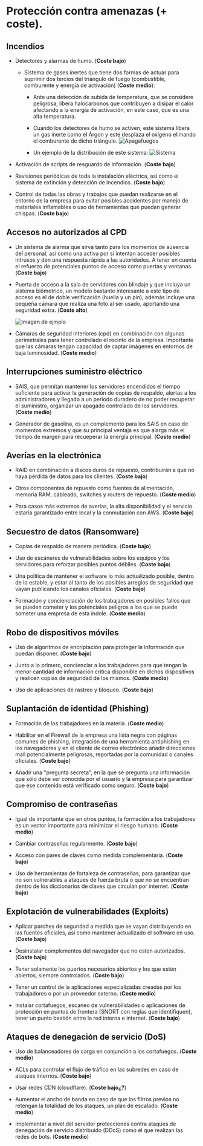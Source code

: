 # Protección contra amenazas (+ coste).

## Incendios

- Detectores y alarmas de humo. (**Coste bajo**)

   - Sistema de gases inertes que tiene dos formas de actuar para suprimir dos tercios del triángulo de fuego (combustible, comburente y energía de activación) (**Coste medio**):

      + Ante una detección de subida de temperatura, que se considere peligrosa, libera halocarbonos que contribuyen a disipar el calor afectando a la energía de activación, en este caso, que es una alta temperatura.


      + Cuando los detectores de humo se activen, este sistema libera un gas inerte como el Árgon y este desplaza el oxígeno elimando el comburente de dicho triángulo.
      ![Apagafuegos](https://www.missioncriticalmagazine.com/ext/resources/MC/2020/07-08_July-August/Fire-Suppression-Fig2-900x550.jpg)

      + Un ejemplo de la distribución de este sistema:
      ![Sistema](https://www.siex2001.com/sites/default/files/imagecache/foto-info-sistemas/sistemas/imagenes/salainertes.jpg)

- Activación de scripts de resguardo de información. (**Coste bajo**)

- Revisiones periódicas de toda la instalación eléctrica, así como el sistema de extinción y detección de incendios. (**Coste bajo**)

- Control de todas las obras y trabajos que puedan realizarse en el entorno de
la empresa para evitar posibles accidentes por manejo de materiales inflamables o uso de herramientas que puedan generar chispas. (**Coste bajo**)


## Accesos no autorizados al CPD

- Un sistema de alarma que sirva tanto para los momentos de ausencia del personal, así como una activa por si intentan acceder posibles intrusos y den una respuesta rápida a las autoridades. A tener en cuenta el refuerzo de potenciales puntos de acceso como puertas y ventanas. (**Coste bajo**)

- Puerta de acceso a la sala de servidores con blindaje y que incluya un sistema biómetrico, un modelo bastante interesante a este tipo de acceso es el de doble verificación (huella y un pin); además incluye una pequeña cámara que realiza una foto al ser usado, aportando una seguridad extra. (**Coste alto**)

   ![Imagen de ejmplo](https://external-content.duckduckgo.com/iu/?u=https%3A%2F%2Ftse2.mm.bing.net%2Fth%3Fid%3DOIP.yxvwoprNGes-TtYsAp8OawHaHa%26pid%3DApi&f=1)

- Cámaras de seguridad interiores (cpd) en combinación con algunas perimetrales para tener controlado el recinto de la empresa. Importante que las cámaras tengan capacidad de captar imágenes en entornos de baja luminosidad. (**Coste medio**)


## Interrupciones suministro eléctrico

- SAIS, que permitan mantener los servidores encendidos el tiempo suficiente para activar la generación de copias de respaldo, alertas a los administradores y llegado a un periodo duradero de no poder recuperar el suministro, organizar un apagado controlado de los servidores. (**Coste medio**)

- Generador de gasolina, es un complemento para los SAIS en caso de momentos extremos y que su principal ventaja es que alarga más el tiempo de margen para recueperar la energía principal. (**Coste medio**)


## Averías en la electrónica

- RAID en combinación a discos duros de repuesto, contribuirán a que no haya pérdida de datos para los clientes. (**Coste bajo**)

- Otros componentes de repuesto como fuentes de alimentación, memoria RAM, cableado, switches y routers de repuesto. (**Coste medio**)

- Para casos más extremos de averías, la alta disponibilidad y el servicio estaría garantizado entre local y la conmutación con AWS. (**Coste bajo**)


## Secuestro de datos (Ransomware)

- Copias de respaldo de manera periódica. (**Coste bajo**)

- Uso de escáneres de vulnerabilidades sobre los equipos y los servidores para reforzar posibles puntos débiles. (**Coste bajo**)

- Una política de mantener el software lo más actualizado posible, dentro de lo estable, y estar al tanto de los posibles arreglos de seguridad que vayan publicando los canales oficiales. (**Coste bajo**)

- Formación y concienciación de los trabajadores en posibles fallos que se pueden cometer y los potenciales peligros a los que se puede someter una empresa de esta índole. (**Coste medio**)


## Robo de dispositivos móviles

- Uso de algoritmos de encriptación para proteger la información que puedan disponer. (**Coste bajo**)

- Junto a lo primero, concienciar a los trabajadores para que tengan la menor cantidad de información crítica disponible en dichos dispositivos y realicen copias de seguridad de los mismos. (**Coste medio**)

- Uso de aplicaciones de rastreo y bloqueo. (**Coste bajo**)


## Suplantación de identidad (Phishing)

- Formación de los trabajadores en la materia. (**Coste medio**)

- Habilitar en el Firewall de la empresa una lista negra con páginas comunes de phishing, integración de una herramienta antiphishing en los navegadores y en el cliente de correo electrónico añadir direcciones mail potencialmente peligrosas, reportadas por la comunidad o canales oficiales. (**Coste bajo**)

- Añadir una "pregunta secreta", en la que se pregunta una información que sólo debe ser conocida por el usuario y la empresa para garantizar que ese contenido está verificado como seguro. (**Coste bajo**)


## Compromiso de contraseñas

- Igual de importante que en otros puntos, la formación a los trabajadores es un vector importante para minimizar el riesgo humano. (**Coste medio**)

- Cambiar contraseñas regularmente. (**Coste bajo**)

- Acceso con pares de claves como medida complementaria. (**Coste bajo**)

- Uso de herramientas de fortaleza de contraseñas, para garantizar que no son vulnerables a ataques de fuerza bruta o  que no se encuentran dentro de los diccionarios de claves que circulan por internet. (**Coste bajo**)


## Explotación de vulnerabilidades (Exploits)

- Aplicar parches de seguridad a medida que se vayan distribuyendo en las fuentes oficiales, así como mantener actualizado el software en uso. (**Coste bajo**)

- Desinstalar complementos del navegador que no esten autorizados. (**Coste bajo**)

- Tener solamente los puertos necesarios abiertos y los que estén abiertos, siempre controlados. (**Coste bajo**)

- Tener un control de la aplicaciones especializadas creadas por los trabajadores o por un proveedor externo. (**Coste medio**)

- Instalar cortafuegos, escaneo de vulnerabilidades o aplicaciones de protección en puntos de frontera (SNORT con reglas que identifiquen), tener un punto bastión entre la red interna e internet. (**Coste bajo**)


## Ataques de denegación de servicio (DoS)

- Uso de balanceadores de carga en conjunción a los cortafuegos. (**Coste medio**)

- ACLs para controlar el flujo de tráfico en las subredes en caso de ataques internos. (**Coste bajo**)

- Usar redes CDN (cloudflare). (**Coste bajo¿?**)

- Aumentar el ancho de banda en caso de que los filtros previos no retengan la totalidad de los ataques, un plan de escalado. (**Coste medio**)

- Implementar a nivel del servidor protecciones contra ataques de denegación de servicio distribuido (DDoS) como el que realizan las redes de bots. (**Coste medio**)
